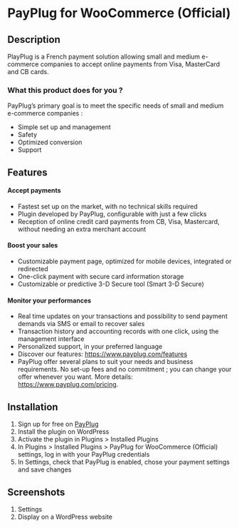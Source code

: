 # PayPlug for WooCommerce (Official)

## Description
PlayPlug is a French payment solution allowing small and medium e-commerce companies to accept online payments from Visa, MasterCard and CB cards. 

### What this product does for you ?
PayPlug’s primary goal is to meet the specific needs of small and medium e-commerce companies :

* Simple set up and management
* Safety
* Optimized conversion
* Support

## Features

#### Accept payments
* Fastest set up on the market, with no technical skills required
* Plugin developed by PayPlug, configurable with just a few clicks
* Reception of online credit card payments from CB, Visa, Mastercard, without needing an extra merchant account

#### Boost your sales
* Customizable payment page, optimized for mobile devices, integrated or redirected
* One-click payment with secure card information storage
* Customizable or predictive 3-D Secure tool (Smart 3-D Secure)

#### Monitor your performances
* Real time updates on your transactions and possibility to send payment demands via SMS or email to recover sales
* Transaction history and accounting records with one click, using the management interface
* Personalized support, in your preferred language
* Discover our features: https://www.payplug.com/features
* PayPlug offer several plans to suit your needs and business requirements. No set-up fees and no commitment ; you can change your offer whenever you want. More details: https://www.payplug.com/pricing.


## Installation

1. Sign up for free on [PayPlug](https://portal.payplug.com/signup)
2. Install the plugin on WordPress
3. Activate the plugin in Plugins >  Installed Plugins
4. In Plugins > Installed Plugins > PayPlug for WooCommerce (Official) settings, log in with your PayPlug credentials
5. In Settings, check that  PayPlug is enabled, chose your payment settings and save changes

## Screenshots

1. Settings
2. Display on a WordPress website
